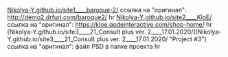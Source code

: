[Nikolya-Y.github.io/site1____baroque-2/](Nikolya-Y.github.io/site1____baroque-2/ "Project #1")
ссылка на "оригинал": http://demo2.drfuri.com/baroque2/
hr
[Nikolya-Y.github.io/site2____KloE/](Nikolya-Y.github.io/site2____KloE/ "Project #2")
ссылка на "оригинал": https://kloe.qodeinteractive.com/shop-home/
hr
[Nikolya-Y.github.io/site3____21_Consult plus ver. 2____17.01.2020/](Nikolya-Y.github.io/site3____21_Consult plus ver. 2____17.01.2020/ "Project #3")
ссылка на "оригинал": файл PSD в папке проекта
hr

